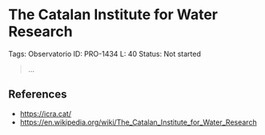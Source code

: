 # The Catalan Institute for Water Research

Tags: Observatorio
ID: PRO-1434
L: 40
Status: Not started

> …
> 

## References

- https://icra.cat/
- https://en.wikipedia.org/wiki/The_Catalan_Institute_for_Water_Research